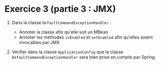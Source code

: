 # Exercice 3 (partie 3 : JMX)

1. Dans la classe `DefaultCommandExceptionHandler` :
   * Annoter la classe afin qu'elle soit un MBean
   * Annoter les méthodes `isEnabled` et `setEnabled` afin qu'elles soient invocables par JMX

2. Vérifier dans la classe `ApplicationConfig` que la classe `DefaultCommandExceptionHandler` sera bien prise en compte par Spring.